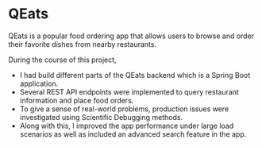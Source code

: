 # QEats

QEats is a popular food ordering app that allows users to browse and order their favorite dishes from nearby restaurants.

During the course of this project,

- I had build different parts of the QEats backend which is a Spring Boot application.
- Several REST API endpoints were implemented to query restaurant information and place food orders.
- To give a sense of real-world problems, production issues were investigated using Scientific Debugging methods.
- Along with this, I improved the app performance under large load scenarios as well as included an advanced search feature in the app.  

